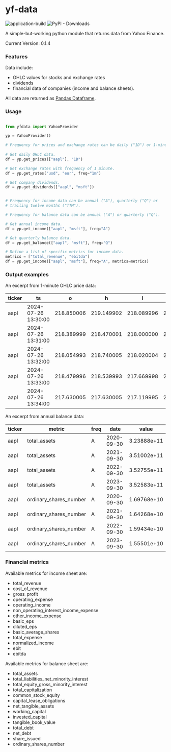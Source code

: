 # yf-data

![application-build](https://github.com/caps6/yf-data/actions/workflows/python-build.yml/badge.svg)
![PyPI - Downloads](https://img.shields.io/pypi/dm/yfdata)

A simple-but-working python module that returns data from Yahoo Finance.

Current Version: 0.1.4


### Features

Data include:
- OHLC values for stocks and exchange rates
- dividends
- financial data of companies (income and balance sheets).

All data are returned as [Pandas Dataframe](https://pandas.pydata.org/docs/reference/api/pandas.DataFrame.html).

### Usage

```python

from yfdata import YahooProvider

yp = YahooProvider()

# Frequency for prices and exchange rates can be daily ("1D") or 1-minute ("1m").
 
# Get daily OHLC data.
df = yp.get_prices(["aapl"], "1D")

# Get exchange rates with frequency of 1 minute.
df = yp.get_rates("usd", "eur", freq="1m")

# Get company dividends.
df = yp.get_dividends(["aapl", "msft"])


# Frequency for income data can be annual ("A"), quarterly ("Q") or 
# trailing twelwe months ("TTM").

# Frequency for balance data can be annual ("A") or quarterly ("Q"). 

# Get annual income data.
df = yp.get_income(["aapl", "msft"], freq="A")

# Get quarterly balance data.
df = yp.get_balance(["aapl", "msft"], freq="Q")

# Define a list of specific metrics for income data.
metrics = ["total_revenue", "ebitda"]
df = yp.get_income(["aapl", "msft"], freq="A", metrics=metrics)

```

### Output examples

An excerpt from 1-minute OHLC price data:

| ticker | ts                  | o          | h          | l          | c          | v         |
|--------|---------------------|------------|------------|------------|------------|-----------|
| aapl   | 2024-07-26 13:30:00 | 218.850006 | 219.149902 | 218.089996 | 218.740005 | 1170434.0 |
| aapl   | 2024-07-26 13:31:00 | 218.389999 | 218.470001 | 218.000000 | 218.020004 | 382342.0  |
| aapl   | 2024-07-26 13:32:00 | 218.054993 | 218.740005 | 218.020004 | 218.481903 | 227239.0  |
| aapl   | 2024-07-26 13:33:00 | 218.479996 | 218.539993 | 217.669998 | 217.669998 | 263403.0  |
| aapl   | 2024-07-26 13:34:00 | 217.630005 | 217.630005 | 217.119995 | 217.160004 | 241679.0  |

An excerpt from annual balance data:

| ticker | metric                 | freq | date       | value       |
|--------|------------------------|------|------------|-------------|
| aapl   | total_assets           | A    | 2020-09-30 | 3.23888e+11 |
| aapl   | total_assets           | A    | 2021-09-30 | 3.51002e+11 |
| aapl   | total_assets           | A    | 2022-09-30 | 3.52755e+11 |
| aapl   | total_assets           | A    | 2023-09-30 | 3.52583e+11 |
| aapl   | ordinary_shares_number | A    | 2020-09-30 | 1.69768e+10 |
| aapl   | ordinary_shares_number | A    | 2021-09-30 | 1.64268e+10 |
| aapl   | ordinary_shares_number | A    | 2022-09-30 | 1.59434e+10 |
| aapl   | ordinary_shares_number | A    | 2023-09-30 | 1.55501e+10 |

### Financial metrics

Available metrics for income sheet are:
- total_revenue
- cost_of_revenue
- gross_profit
- operating_expense
- operating_income
- non_operating_interest_income_expense
- other_income_expense
- basic_eps
- diluted_eps
- basic_average_shares
- total_expense
- normalized_income
- ebit
- ebitda

Available metrics for balance sheet are:
- total_assets
- total_liabilities_net_minority_interest
- total_equity_gross_minority_interest
- total_capitalization
- common_stock_equity
- capital_lease_obligations
- net_tangible_assets
- working_capital
- invested_capital
- tangible_book_value
- total_debt
- net_debt
- share_issued
- ordinary_shares_number